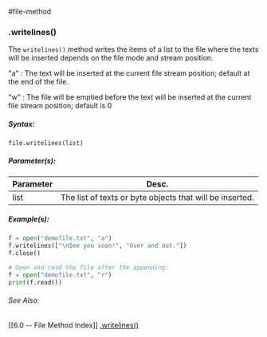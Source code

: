#file-method 	
### .writelines()
The `writelines()` method writes the items of a list to the file where the texts will be inserted depends on the file mode and stream position.

"a" : The text will be inserted at the current file stream position; default at the end of the file.

"w" : The file will be emptied before the text will be inserted at the current file stream position; default is 0



##### Syntax:
`file.writelines(list)`

##### Parameter(s):
| Parameter | Desc.                                                    |
| --------- | -------------------------------------------------------- |
| list      | The list of texts or byte objects that will be inserted. | 

##### Example(s):
```python
f = open("demofile.txt", "a")
f.writelines(["\nSee you soon!", "Over and out."])
f.close()

# Open and read the file after the appending:
f = open("demofile.txt", "r")
print(f.read())
```

###### See Also:
[[6.0 -- File Method Index]]
[.writelines()](https://www.w3schools.com/python/ref_file_writelines.asp)